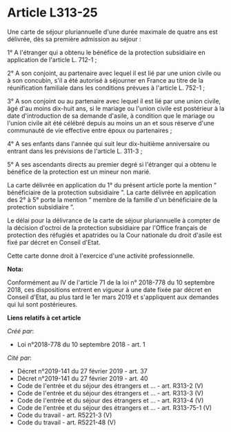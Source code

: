 # Article L313-25

Une carte de séjour pluriannuelle d'une durée maximale de quatre ans est délivrée, dès sa première admission au séjour :

1° A l'étranger qui a obtenu le bénéfice de la protection subsidiaire en application de l'article L. 712-1 ;

2° A son conjoint, au partenaire avec lequel il est lié par une union civile ou à son concubin, s'il a été autorisé à
séjourner en France au titre de la réunification familiale dans les conditions prévues à l'article L. 752-1 ;

3° A son conjoint ou au partenaire avec lequel il est lié par une union civile, âgé d'au moins dix-huit ans, si le mariage ou
l'union civile est postérieur à la date d'introduction de sa demande d'asile, à condition que le mariage ou l'union civile
ait été célébré depuis au moins un an et sous réserve d'une communauté de vie effective entre époux ou partenaires ;

4° A ses enfants dans l'année qui suit leur dix-huitième anniversaire ou entrant dans les prévisions de l'article L. 311-3 ;

5° A ses ascendants directs au premier degré si l'étranger qui a obtenu le bénéfice de la protection est un mineur non marié.

La carte délivrée en application du 1° du présent article porte la mention “ bénéficiaire de la protection subsidiaire ”. La
carte délivrée en application des 2° à 5° porte la mention “ membre de la famille d'un bénéficiaire de la protection
subsidiaire ”.

Le délai pour la délivrance de la carte de séjour pluriannuelle à compter de la décision d'octroi de la protection
subsidiaire par l'Office français de protection des réfugiés et apatrides ou la Cour nationale du droit d'asile est fixé par
décret en Conseil d'Etat.

Cette carte donne droit à l'exercice d'une activité professionnelle.

**Nota:**

Conformément au IV de l'article 71 de la loi n° 2018-778 du 10 septembre 2018, ces dispositions entrent en vigueur à une date
fixée par décret en Conseil d'Etat, au plus tard le 1er mars 2019 et s'appliquent aux demandes qui lui sont postérieures.

**Liens relatifs à cet article**

_Créé par_:

  - Loi n°2018-778 du 10 septembre 2018 - art. 1

_Cité par_:

  - Décret n°2019-141 du 27 février 2019 - art. 37
  - Décret n°2019-141 du 27 février 2019 - art. 40
  - Code de l'entrée et du séjour des étrangers et ... - art. R313-2 (V)
  - Code de l'entrée et du séjour des étrangers et ... - art. R313-3 (V)
  - Code de l'entrée et du séjour des étrangers et ... - art. R313-4 (V)
  - Code de l'entrée et du séjour des étrangers et ... - art. R313-75-1 (V)
  - Code du travail - art. R5221-3 (V)
  - Code du travail - art. R5221-48 (V)
